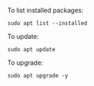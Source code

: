 To list installed packages:

~~~~
sudo apt list --installed
~~~~

To update:

~~~~
sudo apt update
~~~~

To upgrade:

~~~~
sudo apt upgrade -y
~~~~
